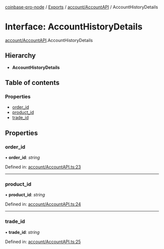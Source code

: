 [coinbase-pro-node](../../README.md) / [Exports](../../modules.md) / [account/AccountAPI](../../modules/account_accountapi.md) / AccountHistoryDetails

# Interface: AccountHistoryDetails

[account/AccountAPI](../../modules/account_accountapi.md).AccountHistoryDetails

## Hierarchy

- **AccountHistoryDetails**

## Table of contents

### Properties

- [order_id](accountapi.accounthistorydetails.md#order_id)
- [product_id](accountapi.accounthistorydetails.md#product_id)
- [trade_id](accountapi.accounthistorydetails.md#trade_id)

## Properties

### order_id

• **order_id**: _string_

Defined in: [account/AccountAPI.ts:23](https://github.com/bennycode/coinbase-pro-node/blob/3350621/src/account/AccountAPI.ts#L23)

---

### product_id

• **product_id**: _string_

Defined in: [account/AccountAPI.ts:24](https://github.com/bennycode/coinbase-pro-node/blob/3350621/src/account/AccountAPI.ts#L24)

---

### trade_id

• **trade_id**: _string_

Defined in: [account/AccountAPI.ts:25](https://github.com/bennycode/coinbase-pro-node/blob/3350621/src/account/AccountAPI.ts#L25)
